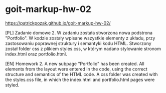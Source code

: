 # goit-markup-hw-02

https://patrickpozak.github.io/goit-markup-hw-02/

[PL]
Zadanie domowe 2.
W zadaniu została stworzona nowa podstrona "Portfolio". W kodzie zostały wpisane wszystkie elementy z układu, przy zastosowaniu poprawnej struktury i semantyki kodu HTML.
Stworzony został folder css z plikiem styles.css, w którym nadano stylowanie stronom index.html oraz portfolio.html.

<!-- Edit 29/03/2023
Poprawiłem kilka znaczników oraz semantykę, a także wprowadziłem zmiany w stylowaniu we wskazanych jako wadliwe - nie do końca dobrze opisanych przeze mnie - selektorach -->

[EN]
Homework 2.
A new subpage "Portfolio" has been created. All elements from the layout were entered in the code, using the correct structure and semantics of the HTML code.
A css folder was created with the styles.css file, in which the index.html and portfolio.html pages were styled.

<!-- Edit 29/03/2023
I've done few bug fixes and change a little bit of semantics and also have improved styling changes in mentioned as valid - not entirely well styled by me - selectors -->
